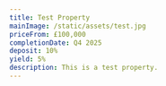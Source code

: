 ```yaml
---
title: Test Property
mainImage: /static/assets/test.jpg
priceFrom: £100,000
completionDate: Q4 2025
deposit: 10%
yield: 5%
description: This is a test property.
---
```


